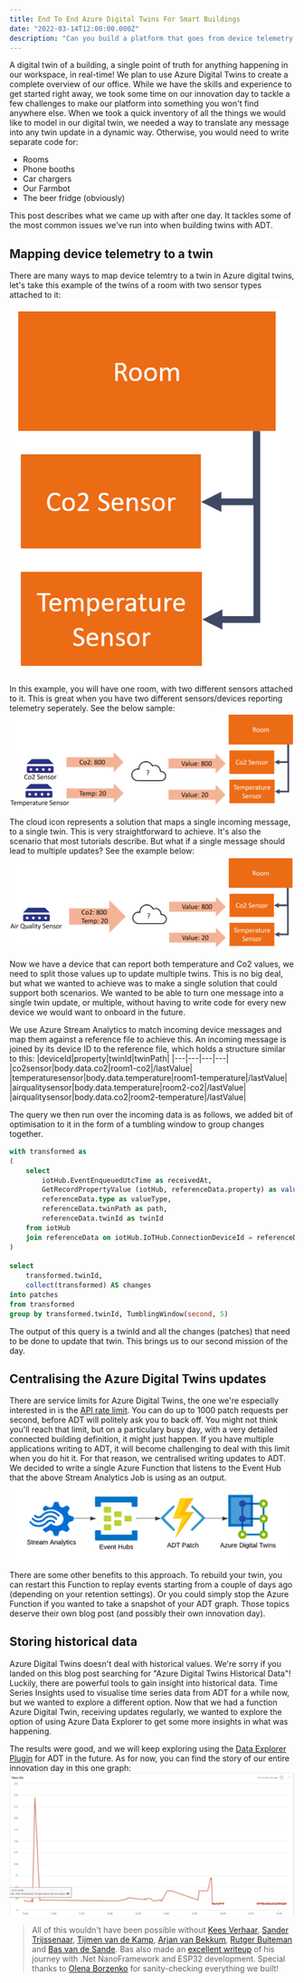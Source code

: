 ```yaml
---
title: End To End Azure Digital Twins For Smart Buildings
date: "2022-03-14T12:00:00.000Z"
description: "Can you build a platform that goes from device telemetry to historical insights, all in one day? Here's how we did it."
---
```


A digital twin of a building, a single point of truth for anything happening in our workspace, in real-time! We plan to use Azure Digital Twins to create a complete overview of our office. While we have the skills and experience to get started right away, we took some time on our innovation day to tackle a few challenges to make our platform into something you won't find anywhere else. When we took a quick inventory of all the things we would like to model in our digital twin, we needed a way to translate any message into any twin update in a dynamic way. Otherwise, you would need to write separate code for:
- Rooms
- Phone booths
- Car chargers
- Our Farmbot
- The beer fridge (obviously)

This post describes what we came up with after one day. It tackles some of the most common issues we've run into when building twins with ADT.

## Mapping device telemetry to a twin
There are many ways to map device telemtry to a twin in Azure digital twins, let's take this example of the twins of a room with two sensor types attached to it:
![A simple room twin](./images/building-twin.png "A simple room twin.")

In this example, you will have one room, with two different sensors attached to it. This is great when you have two different sensors/devices reporting telemetry seperately. See the below sample:
![One on one telemetry to twin](./images/telemetry-to-twin.png "One on one telemetry to twin.")

The cloud icon represents a solution that maps a single incoming message, to a single twin. This is very straightforward to achieve. It's also the scenario that most tutorials describe. But what if a single message should lead to multiple updates? See the example below:
![Splitting telemetry](./images/split-telemetry.png "Splitting telemetry.")

Now we have a device that can report both temperature and Co2 values, we need to split those values up to update multiple twins. This is no big deal, but what we wanted to achieve was to make a single solution that could support both scenarios. We wanted to be able to turn one message into a single twin update, or multiple, without having to write code for every new device we would want to onboard in the future.

We use Azure Stream Analytics to match incoming device messages and map them against a reference file to achieve this. An incoming message is joined by its device ID to the reference file, which holds a structure similar to this:
|deviceId|property|twinId|twinPath|
|---|---|---|---|
|co2sensor|body.data.co2|room1-co2|/lastValue|
|temperaturesensor|body.data.temperature|room1-temperature|/lastValue|
|airqualitysensor|body.data.temperature|room2-co2|/lastValue|
|airqualitysensor|body.data.co2|room2-temperature|/lastValue|

The query we then run over the incoming data is as follows, we added bit of optimisation to it in the form of a tumbling window to group changes together.
```sql
with transformed as
(
    select 
        iotHub.EventEnqueuedUtcTime as receivedAt,
        GetRecordPropertyValue (iotHub, referenceData.property) as value,
        referenceData.type as valueType,
        referenceData.twinPath as path,
        referenceData.twinId as twinId
    from iotHub
    join referenceData on iotHub.IoTHub.ConnectionDeviceId = referenceData.deviceId
)

select
    transformed.twinId,
    collect(transformed) AS changes
into patches
from transformed
group by transformed.twinId, TumblingWindow(second, 5) 
```

The output of this query is a twinId and all the changes (patches) that need to be done to update that twin. This brings us to our second mission of the day.

## Centralising the Azure Digital Twins updates
There are service limits for Azure Digital Twins, the one we're especially interested in is the [API rate limit][1]. You can do up to 1000 patch requests per second, before ADT will politely ask you to back off. You might not think you'll reach that limit, but on a particulary busy day, with a very detailed connected building definition, it might just happen. If you have multiple applications writing to ADT, it will become challenging to deal with this limit when you do hit it. For that reason, we centralised writing updates to ADT. We decided to write a single Azure Function that listens to the Event Hub that the above Stream Analytics Job is using as an output.
![Centralised patches](./images/centralised-patches.png "Centralised patches.")

There are some other benefits to this approach. To rebuild your twin, you can restart this Function to replay events starting from a couple of days ago (depending on your retention settings). Or you could simply stop the Azure Function if you wanted to take a snapshot of your ADT graph. Those topics deserve their own blog post (and possibly their own innovation day).

## Storing historical data
Azure Digital Twins doesn't deal with historical values. We're sorry if you landed on this blog post searching for "Azure Digital Twins Historical Data"! Luckily, there are powerful tools to gain insight into historical data. Time Series Insights used to visualise time series data from ADT for a while now, but we wanted to explore a different option. Now that we had a function Azure Digital Twin, receiving updates regularly, we wanted to explore the option of using Azure Data Explorer to get some more insights in what was happening.

The results were good, and we will keep exploring using the [Data Explorer Plugin][9] for ADT in the future. As for now, you can find the story of our entire innovation day in this one graph:
![Visualisation of temperature](./images/temperature.png "Something went horribly wrong in this room.")



> All of this wouldn't have been possible without [Kees Verhaar][2], [Sander Trijssenaar][4], [Tijmen van de Kamp][5], [Arjan van Bekkum][6], [Rutger Buiteman][7] and [Bas van de Sande][3]. Bas also made an [excellent writeup][8] of his journey with .Net NanoFramework and ESP32 development. Special thanks to [Olena Borzenko][10] for sanity-checking everything we built!

[1]: https://docs.microsoft.com/en-us/azure/digital-twins/reference-service-limits?WT.mc_id=IoT-MVP-5004034#rate-limits
[2]: https://xpirit.com/team/kees-verhaar/
[3]: https://xpirit.com/team/bas-van-de-sande/
[4]: https://xpirit.com/team/strijssenaar/
[5]: https://xpirit.com/team/tijmen/
[6]: https://xpirit.com/team/arjan-van-bekkum/
[7]: https://xpirit.com/team/rutger-buiteman/
[8]: https://azurecodingarchitect.com/posts/prepare-for-iot/
[9]: https://docs.microsoft.com/en-us/azure/digital-twins/concepts-data-explorer-plugin?WT.mc_id=IoT-MVP-5004034
[10]: https://xpirit.com/team/olena-borzenko/